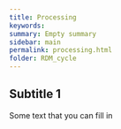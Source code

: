 ```yaml
---
title: Processing
keywords:
summary: Empty summary
sidebar: main
permalink: processing.html
folder: RDM_cycle
---
```


## Subtitle 1

Some text that you can fill in